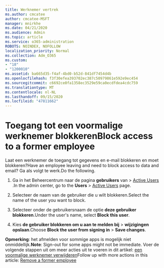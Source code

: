 ```yaml
---
title: Werknemer vertrek
ms.author: cmcatee
author: cmcatee-MSFT
manager: mnirkhe
ms.date: 04/21/2020
ms.audience: Admin
ms.topic: article
ms.service: o365-administration
ROBOTS: NOINDEX, NOFOLLOW
localization_priority: Normal
ms.collection: Adm_O365
ms.custom:
- "18"
- "1200010"
ms.assetid: ba665d35-f4af-4bd0-b52d-841df7454d4b
ms.openlocfilehash: f3f30efea393702ec387c50979861e592e9ec454
ms.sourcegitcommit: c6692ce0fa1358ec3529e59ca0ecdfdea4cdc759
ms.translationtype: MT
ms.contentlocale: nl-NL
ms.lasthandoff: 09/15/2020
ms.locfileid: "47811662"
---
```

# <a name="block-access-to-a-former-employee"></a><span data-ttu-id="eab2f-102">Toegang tot een voormalige werknemer blokkeren</span><span class="sxs-lookup"><span data-stu-id="eab2f-102">Block access to a former employee</span></span>

<span data-ttu-id="eab2f-103">Laat een werknemer de toegang tot gegevens en e-mail blokkeren en moet blokkeren?</span><span class="sxs-lookup"><span data-stu-id="eab2f-103">Have an employee leaving and need to block access to data and email?</span></span> <span data-ttu-id="eab2f-104">Ga als volgt te werk.</span><span class="sxs-lookup"><span data-stu-id="eab2f-104">Do the following.</span></span>
  
1. <span data-ttu-id="eab2f-105">Ga in het Beheercentrum naar de pagina **gebruikers** van \> [Active Users](https://go.microsoft.com/fwlink/p/?linkid=834822) .</span><span class="sxs-lookup"><span data-stu-id="eab2f-105">In the admin center, go to the **Users** \> [Active Users](https://go.microsoft.com/fwlink/p/?linkid=834822) page.</span></span>

2. <span data-ttu-id="eab2f-106">Selecteer de naam van de gebruiker die u wilt blokkeren.</span><span class="sxs-lookup"><span data-stu-id="eab2f-106">Select the name of the user you want to block.</span></span>

3. <span data-ttu-id="eab2f-107">Selecteer onder de gebruikersnaam de optie **deze gebruiker blokkeren**.</span><span class="sxs-lookup"><span data-stu-id="eab2f-107">Under the user's name, select **Block this user**.</span></span>

4. <span data-ttu-id="eab2f-108">Kies **de gebruiker blokkeren om u aan te melden bij** \> **wijzigingen opslaan**.</span><span class="sxs-lookup"><span data-stu-id="eab2f-108">Choose **Block the user from signing in** \> **Save changes**.</span></span>

<span data-ttu-id="eab2f-109">**Opmerking**: het afmelden voor sommige apps is mogelijk niet onmiddellijk.</span><span class="sxs-lookup"><span data-stu-id="eab2f-109">**Note**: Sign-out for some apps might not be immediate.</span></span> <span data-ttu-id="eab2f-110">Voer de volgende stappen uit om meer acties uit te voeren in dit artikel: [een voormalige werknemer verwijderen](https://docs.microsoft.com/microsoft-365/admin/add-users/remove-former-employee)</span><span class="sxs-lookup"><span data-stu-id="eab2f-110">Follow up with more actions in this article: [Remove a former employee](https://docs.microsoft.com/microsoft-365/admin/add-users/remove-former-employee)</span></span>